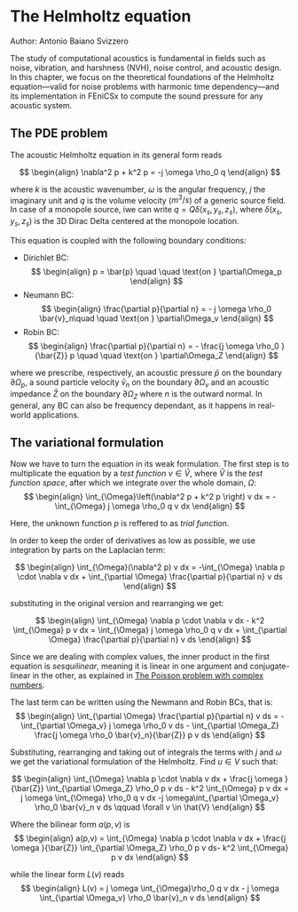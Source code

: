 # The Helmholtz equation
Author: Antonio Baiano Svizzero 
  
The study of computational acoustics is fundamental in fields such as noise, vibration, and harshness (NVH), noise control, and acoustic design. In this chapter, we focus on the theoretical foundations of the Helmholtz equation—valid for noise problems with harmonic time dependency—and its implementation in FEniCSx to compute the sound pressure for any acoustic system.

## The PDE problem
The acoustic Helmholtz equation in its general form reads

$$
\begin{align}
\nabla^2 p + k^2 p = -j \omega \rho_0 q
\end{align}
$$

where $k$ is the acoustic wavenumber, $\omega$ is the angular frequency, $j$ the imaginary unit and $q$ is the volume velocity ($m^3/s$) of a generic source field. In case of a monopole source, iwe can write  $q=Q \delta(x_s,y_s,z_s)$, where $\delta(x_s,y_s,z_s)$ is the 3D Dirac Delta centered at the monopole location. 

This equation is coupled with the following boundary conditions: 

- Dirichlet BC: 
$$
\begin{align}
p = \bar{p} \quad \quad \text{on  }  \partial\Omega_p
\end{align}
$$
- Neumann BC: 
$$
\begin{align}
\frac{\partial p}{\partial n} = - j \omega \rho_0 \bar{v}_n\quad \quad \text{on  }  \partial\Omega_v
\end{align}
$$
- Robin BC:
$$
\begin{align}
\frac{\partial p}{\partial n} = - \frac{j \omega \rho_0 }{\bar{Z}} p \quad \quad \text{on  }  \partial\Omega_Z
\end{align}
$$

where we prescribe, respectively, an acoustic pressure $\bar{p}$ on the boundary $\partial\Omega_p$, a sound particle velocity $\bar{v}_n$ on the boundary $\partial\Omega_v$ and an acoustic impedance $\bar{Z}$ on the boundary $\partial\Omega_Z$ where $n$ is the outward normal.
In general, any BC can also be frequency dependant, as it happens in real-world applications.

## The variational formulation
Now we have to turn the equation in its weak formulation. The first step is to multiplicate the equation by a *test function* $v\in \hat V$, where $\hat V$ is the *test function space*, after which we integrate over the whole domain, $\Omega$:
$$
\begin{align}
\int_{\Omega}\left(\nabla^2 p + k^2 p \right) v dx = -\int_{\Omega} j \omega \rho_0 q v dx
\end{align}
$$

Here, the unknown function $p$ is reffered to as *trial function*.

In order to keep the order of derivatives as low as possible, we use integration by parts on the Laplacian term: 

$$
\begin{align}
\int_{\Omega}(\nabla^2 p) v dx = -\int_{\Omega} \nabla p  \cdot \nabla v dx + \int_{\partial \Omega} \frac{\partial p}{\partial n} v ds
\end{align}
$$

substituting in the original version and rearranging we get: 

$$
\begin{align}
\int_{\Omega} \nabla p  \cdot \nabla v dx - k^2 \int_{\Omega} p v dx = \int_{\Omega} j \omega \rho_0 q v dx + \int_{\partial \Omega} \frac{\partial p}{\partial n} v ds
\end{align}
$$

Since we are dealing with complex values, the inner product in the first equation is *sesquilinear*, meaning it is linear in one argument and conjugate-linear in the other, as explained in [The Poisson problem with complex numbers](../chapter1/complex_mode).

The last term can be written using the Newmann and Robin BCs, that is: 
$$
\begin{align}
\int_{\partial \Omega} \frac{\partial p}{\partial n} v ds = -\int_{\partial \Omega_v}  j \omega \rho_0  v ds - \int_{\partial \Omega_Z}  \frac{j \omega \rho_0 \bar{v}_n}{\bar{Z}} p v ds
\end{align}
$$

Substituting, rearranging and taking out of integrals the terms with $j$ and $\omega$ we get the variational formulation of the Helmholtz. Find $u \in V$ such that: 

$$
\begin{align}
\int_{\Omega} \nabla p  \cdot \nabla v dx + \frac{j \omega }{\bar{Z}} \int_{\partial \Omega_Z}   \rho_0 p v ds - k^2 \int_{\Omega} p v dx = j \omega \int_{\Omega}  \rho_0 q v dx -j \omega\int_{\partial \Omega_v}   \rho_0 \bar{v}_n v ds \qquad  \forall v \in \hat{V}
\end{align}
$$

Where the bilinear form $a(p,v)$ is
$$
\begin{align}
a(p,v) = \int_{\Omega} \nabla p  \cdot \nabla v dx + \frac{j \omega }{\bar{Z}} \int_{\partial \Omega_Z}  \rho_0  p v ds- k^2 \int_{\Omega} p v dx 
\end{align}
$$

while the linear form $L(v)$ reads
$$
\begin{align}
L(v) =  j \omega \int_{\Omega}\rho_0 q v dx - j \omega \int_{\partial \Omega_v}  \rho_0 \bar{v}_n v ds
\end{align}
$$